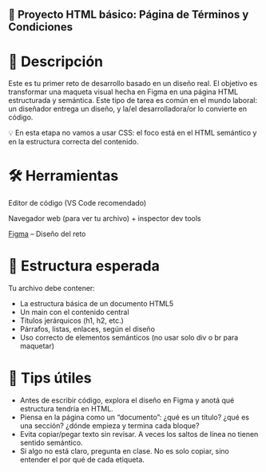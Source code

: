 ## 🧾 Proyecto HTML básico: Página de Términos y Condiciones

# 📌 Descripción

Este es tu primer reto de desarrollo basado en un diseño real. El objetivo es transformar una maqueta visual hecha en Figma en una página HTML estructurada y semántica.
Este tipo de tarea es común en el mundo laboral: un diseñador entrega un diseño, y la/el desarrolladora/or lo convierte en código.

💡 En esta etapa no vamos a usar CSS: el foco está en el HTML semántico y en la estructura correcta del contenido.

# 🛠️ Herramientas

Editor de código (VS Code recomendado)

Navegador web (para ver tu archivo) + inspector dev tools

[Figma](https://www.figma.com/design/gmkeG5OMV6pR0pKhr7QdWu/FullStock-Ejercicios?node-id=0-1&t=9tAjZtmuo17xhAZZ-0) – Diseño del reto

# 📂 Estructura esperada

Tu archivo debe contener:

- La estructura básica de un documento HTML5
- Un main con el contenido central
- Títulos jerárquicos (h1, h2, etc.)
- Párrafos, listas, enlaces, según el diseño
- Uso correcto de elementos semánticos (no usar solo div o br para maquetar)

# 🙋 Tips útiles

- Antes de escribir código, explora el diseño en Figma y anotá qué estructura tendría en HTML.
- Piensa en la página como un “documento”: ¿qué es un título? ¿qué es una sección? ¿dónde empieza y termina cada bloque?
- Evita copiar/pegar texto sin revisar. A veces los saltos de línea no tienen sentido semántico.
- Si algo no está claro, pregunta en clase. No es solo copiar, sino entender el por qué de cada etiqueta.

